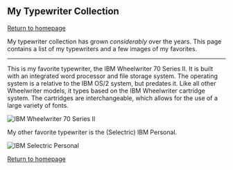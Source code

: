## My Typewriter Collection

[Return to homepage](README.ml)

My typewriter collection has grown *considerably* over the years. This page contains a list of my typewriters and a few images of my favorites.

***

This is my favorite typewriter, the IBM Wheelwriter 70 Series II. It is built with an integrated word processor and file storage system. The operating system is a relative to the IBM OS/2 system, but predates it. Like all other Wheelwriter models, it types based on the IBM Wheelwriter cartridge system. The cartridges are interchangeable, which allows for the use of a large variety of fonts.

![IBM Wheelwriter 70 Series II](https://i.imgur.com/UkjAmOv.jpg)

My other favorite typewriter is the (Selectric) IBM Personal.

![IBM Selectric Personal](https://i.imgur.com/hhyNZ47.jpg)

[Return to homepage](README.ml)
